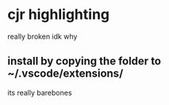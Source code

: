 # cjr highlighting
really broken idk why

## install by copying the folder to ~/.vscode/extensions/
its really barebones